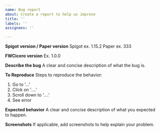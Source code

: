 ```yaml
---
name: Bug report
about: Create a report to help us improve
title: ''
labels: ''
assignees: ''

---
```


**Spigot version / Paper version**
Spigot ex. 1.15.2
Paper ex. 333

**FWCicero version**
Ex. 1.0.0

**Describe the bug**
A clear and concise description of what the bug is.

**To Reproduce**
Steps to reproduce the behavior:
1. Go to '...'
2. Click on '....'
3. Scroll down to '....'
4. See error

**Expected behavior**
A clear and concise description of what you expected to happen.

**Screenshots**
If applicable, add screenshots to help explain your problem.
